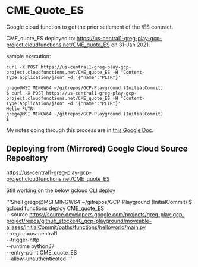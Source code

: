 # CME_Quote_ES

Google cloud function to get the prior setlement of the /ES contract.

CME_quote_ES deployed to:
<https://us-central1-greg-play-gcp-project.cloudfunctions.net/CME_quote_ES>
on 31-Jan 2021.

sample execution:

```Shell
curl -X POST https://us-central1-greg-play-gcp-project.cloudfunctions.net/CME_quote_ES -H "Content-Type:application/json" -d '{"name":"PLTR"}'
```

```Shell
grego@MSI MINGW64 ~/gitrepos/GCP-Playground (InitialCommit)
$ curl -X POST https://us-central1-greg-play-gcp-project.cloudfunctions.net/CME_quote_ES -H "Content-Type:application/json" -d '{"name":"PLTR"}'
Hello PLTR!
grego@MSI MINGW64 ~/gitrepos/GCP-Playground (InitialCommit)
$
```

My notes going through this process are in [this Google Doc](https://docs.google.com/document/d/1Dhes1b-NZqqArBgByggriFyyUjTLHyeNwu2VEglYkFc/edit#heading=h.fb1psvpelt68).

## Deploying from (Mirrored) Google Cloud Source Repository

https://us-central1-greg-play-gcp-project.cloudfunctions.net/CME_quote_ES

Still working on the below gcloud CLI deploy

'''Shell
grego@MSI MINGW64 ~/gitrepos/GCP-Playground (InitialCommit)
$ gcloud functions deploy CME_quote_ES \
  --source https://source.developers.google.com/projects/greg-play-gcp-project/repos/github_stocke40_gcp-playground/moveable-aliases/InitialCommit/paths/functions/helloworld/main.py \
  --region=us-central1 \
  --trigger-http \
  --runtime python37 \
  --entry-point CME_quote_ES \
  --allow-unauthenticated
'''
